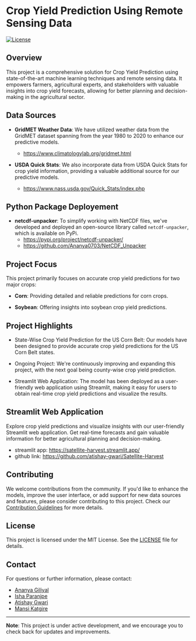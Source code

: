 # Crop Yield Prediction Using Remote Sensing Data

[![License](https://img.shields.io/badge/license-MIT-blue.svg)](LICENSE)

## Overview

This project is a comprehensive solution for Crop Yield Prediction using state-of-the-art machine learning techniques and remote sensing data. It empowers farmers, agricultural experts, and stakeholders with valuable insights into crop yield forecasts, allowing for better planning and decision-making in the agricultural sector.

## Data Sources

- **GridMET Weather Data**: We have utilized weather data from the GridMET dataset spanning from the year 1980 to 2020 to enhance our predictive models.
  - https://www.climatologylab.org/gridmet.html

- **USDA Quick Stats**: We also incorporate data from USDA Quick Stats for crop yield information, providing a valuable additional source for our predictive models.
  - https://www.nass.usda.gov/Quick_Stats/index.php

## Python Package Deployement
- **netcdf-unpacker**: To simplify working with NetCDF files, we've developed and deployed an open-source library called `netcdf-unpacker`, which is available on PyPi.
  - https://pypi.org/project/netcdf-unpacker/
  - https://github.com/Ananya0703/NetCDF_Unpacker

## Project Focus

This project primarily focuses on accurate crop yield predictions for two major crops:

- **Corn**: Providing detailed and reliable predictions for corn crops.

- **Soybean**: Offering insights into soybean crop yield predictions.

## Project Highlights

- State-Wise Crop Yield Prediction for the US Corn Belt: Our models have been designed to provide accurate crop yield predictions for the US Corn Belt states.

- Ongoing Project: We're continuously improving and expanding this project, with the next goal being county-wise crop yield prediction.

- Streamlit Web Application: The model has been deployed as a user-friendly web application using Streamlit, making it easy for users to obtain real-time crop yield predictions and visualize the results.

## Streamlit Web Application

Explore crop yield predictions and visualize insights with our user-friendly Streamlit web application. Get real-time forecasts and gain valuable information for better agricultural planning and decision-making. 
- streamlit app: https://satellite-harvest.streamlit.app/
- github link: https://github.com/atishay-gwari/Satellite-Harvest

## Contributing

We welcome contributions from the community. If you'd like to enhance the models, improve the user interface, or add support for new data sources and features, please consider contributing to this project. Check our [Contribution Guidelines](CONTRIBUTING.md) for more details.

## License

This project is licensed under the MIT License. See the [LICENSE](LICENSE) file for details.

## Contact

For questions or further information, please contact:
  - [Ananya Giliyal](mailto:ananya.giliyal026@nmims.edu.in)
  - [Isha Paranjpe](mailto:isha.paranjpe064@nmims.edu.in)
  - [Atishay Gwari](mailto:atishay.gwari080@nmims.edu.in)
  - [Mansi Katgire](mailto:mansi.katigre125@nmims.edu.in)

---

**Note**: This project is under active development, and we encourage you to check back for updates and improvements.
